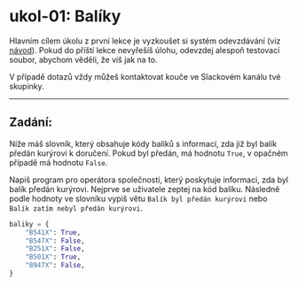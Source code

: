 # ukol-01: Balíky

Hlavním cílem úkolu z první lekce je vyzkoušet si systém odevzdávání (viz [návod](#../ODEVZDAVANI-UKOLU.md)). Pokud do příští lekce
nevyřešíš úlohu, odevzdej alespoň testovací soubor, abychom věděli, že víš jak na to.

V případě dotazů vždy můžeš kontaktovat kouče ve Slackovém kanálu tvé skupinky.

---

## Zadání:
Níže máš slovník, který obsahuje kódy balíků s informací, zda již byl balík předán kurýrovi k doručení. Pokud byl předán, má hodnotu `True`, 
v opačném případě má hodnotu `False`.

Napiš program pro operátora společnosti, který poskytuje informaci, zda byl balík předán kurýrovi. Nejprve se uživatele zeptej na kód balíku. 
Následně podle hodnoty ve slovníku vypiš větu `Balík byl předán kurýrovi` nebo `Balík zatím nebyl předán kurýrovi`.

```py
baliky = {
    "B541X": True,
    "B547X": False,
    "B251X": False,
    "B501X": True,
    "B947X": False,
}
```